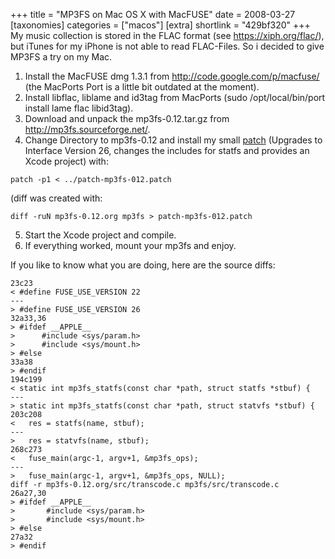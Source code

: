 +++
title = "MP3FS on Mac OS X with MacFUSE"
date = 2008-03-27
[taxonomies]
categories = ["macos"]
[extra]
shortlink = "429bf320"
+++
My music collection is stored in the FLAC format (see <https://xiph.org/flac/>), but iTunes for my iPhone is not able to read FLAC-Files. So i decided to give MP3FS a try on my Mac.

1. Install the MacFUSE dmg 1.3.1 from <http://code.google.com/p/macfuse/> (the MacPorts Port is a little bit outdated at the moment).
2. Install libflac, liblame and id3tag from MacPorts (sudo /opt/local/bin/port install lame flac libid3tag).
3. Download and unpack the mp3fs-0.12.tar.gz from <http://mp3fs.sourceforge.net/>.
4. Change Directory to mp3fs-0.12 and install my small [patch](patch-mp3fs-012.patch)
(Upgrades to Interface Version 26, changes the includes for statfs and provides an Xcode project) with:

```
patch -p1 < ../patch-mp3fs-012.patch
```

(diff was created with:

```
diff -ruN mp3fs-0.12.org mp3fs > patch-mp3fs-012.patch
```

5. Start the Xcode project and compile.
6. If everything worked, mount your mp3fs and enjoy.

<!-- more -->

If you like to know what you are doing, here are the source diffs:

```
23c23
< #define FUSE_USE_VERSION 22
---
> #define FUSE_USE_VERSION 26
32a33,36
> #ifdef __APPLE__
>      #include <sys/param.h>
>      #include <sys/mount.h>
> #else
33a38
> #endif
194c199
< static int mp3fs_statfs(const char *path, struct statfs *stbuf) {
---
> static int mp3fs_statfs(const char *path, struct statvfs *stbuf) {
203c208
<   res = statfs(name, stbuf);
---
>   res = statvfs(name, stbuf);
268c273
<   fuse_main(argc-1, argv+1, &mp3fs_ops);
---
>   fuse_main(argc-1, argv+1, &mp3fs_ops, NULL);
diff -r mp3fs-0.12.org/src/transcode.c mp3fs/src/transcode.c
26a27,30
> #ifdef __APPLE__
>       #include <sys/param.h>
>       #include <sys/mount.h>
> #else
27a32
> #endif
```
